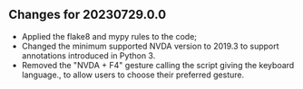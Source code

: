 ## Changes for 20230729.0.0

* Applied the flake8 and mypy rules to the code;
* Changed the minimum supported NVDA version to 2019.3 to support annotations introduced in Python 3.
* Removed the "NVDA + F4" gesture calling the script giving the keyboard language., to allow users to choose their preferred gesture.
